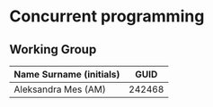 # Concurrent programming
## Working Group

| Name Surname (initials) | GUID                                     |
| ----------------------- | ---------------------------------------- |
| Aleksandra Mes (AM)     | 242468                                   |
